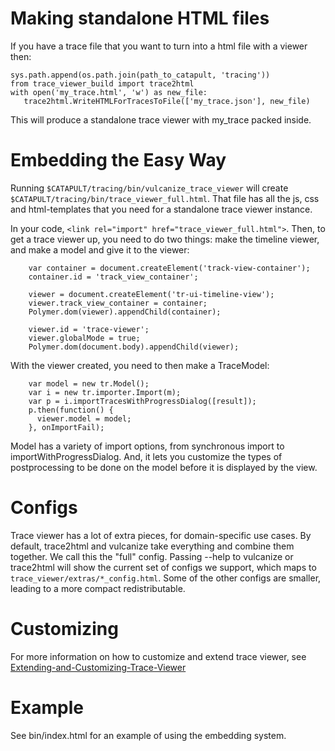 # Making standalone HTML files

If you have a trace file that you want to turn into a html file with a viewer then:

```
sys.path.append(os.path.join(path_to_catapult, 'tracing'))
from trace_viewer_build import trace2html
with open('my_trace.html', 'w') as new_file:
   trace2html.WriteHTMLForTracesToFile(['my_trace.json'], new_file)
```

This will produce a standalone trace viewer with my_trace packed inside.

# Embedding the Easy Way
Running `$CATAPULT/tracing/bin/vulcanize_trace_viewer` will create `$CATAPULT/tracing/bin/trace_viewer_full.html`. That file has all the js, css and html-templates that you need for a standalone trace viewer instance.

In your code, `<link rel="import" href="trace_viewer_full.html">`. Then, to get a trace viewer up, you need to do two things: make the timeline viewer, and make a model and give it to the viewer:
```
    var container = document.createElement('track-view-container');
    container.id = 'track_view_container';

    viewer = document.createElement('tr-ui-timeline-view');
    viewer.track_view_container = container;
    Polymer.dom(viewer).appendChild(container);

    viewer.id = 'trace-viewer';
    viewer.globalMode = true;
    Polymer.dom(document.body).appendChild(viewer);
```

With the viewer created, you need to then make a TraceModel:
```
    var model = new tr.Model();
    var i = new tr.importer.Import(m);
    var p = i.importTracesWithProgressDialog([result]);
    p.then(function() {
      viewer.model = model;
    }, onImportFail);

```

Model has a variety of import options, from synchronous import to importWithProgressDialog. And, it
lets you customize the types of postprocessing to be done on the model before it is displayed by the view.

# Configs
Trace viewer has a lot of extra pieces, for domain-specific use cases. By default, trace2html and vulcanize take everything and combine them together. We call this the "full" config. Passing --help to
vulcanize or trace2html will show the current set of configs we support, which maps to
`trace_viewer/extras/*_config.html`. Some of the other configs are smaller, leading to a more compact redistributable.

# Customizing
For more information on how to customize and extend trace viewer, see [Extending-and-Customizing-Trace-Viewer](Extending-and-Customizing-Trace-Viewer)

# Example
See bin/index.html for an example of using the embedding system.

